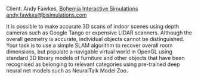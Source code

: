 Client: Andy Fawkes, [Bohemia Interactive
Simulations](Bohemia_Interactive_Simulations "wikilink")
<andy.fawkes@bisimulations.com>

It is possible to make accurate 3D scans of indoor scenes using depth
cameras such as Google Tango or expensive LIDAR scanners. Although the
overall geometry is accurate, individual objects cannot be
distinguished. Your task is to use a simple SLAM algorithm to recover
overall room dimensions, but populate a navigable virtual world in
OpenGL using standard 3D library models of furniture and other objects
that have been recognised as belonging to relevant categories using
pre-trained deep neural net models such as NeuralTalk Model Zoo.